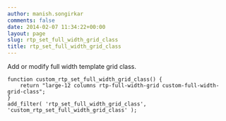 ```yaml
---
author: manish.songirkar
comments: false
date: 2014-02-07 11:34:22+00:00
layout: page
slug: rtp_set_full_width_grid_class
title: rtp_set_full_width_grid_class
---
```


Add or modify full width template grid class.

    
    function custom_rtp_set_full_width_grid_class() {
        return "large-12 columns rtp-full-width-grid custom-full-width-grid-class";
    }
    add_filter( 'rtp_set_full_width_grid_class', 'custom_rtp_set_full_width_grid_class' );
